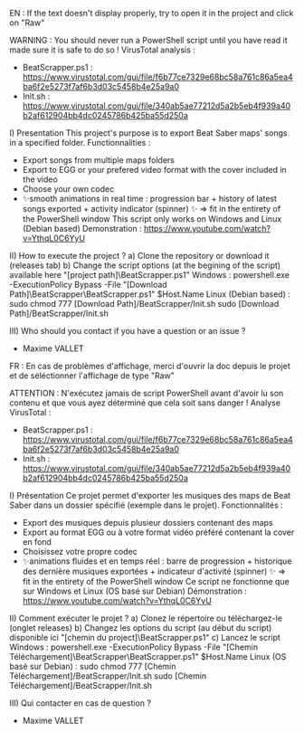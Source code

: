 EN :
If the text doesn't display properly, try to open it in the project and click on "Raw"

WARNING :
You should never run a PowerShell script until you have read it made sure it is safe to do so !
VirusTotal analysis : 
  - BeatScrapper.ps1 : https://www.virustotal.com/gui/file/f6b77ce7329e68bc58a761c86a5ea4ba6f2e5273f7af6b3d03c5458b4e25a9a0
  - Init.sh : https://www.virustotal.com/gui/file/340ab5ae77212d5a2b5eb4f939a40b2af612904bb4dc0245786b425ba55d250a

I) Presentation
 This project's purpose is to export Beat Saber maps' songs in a specified folder.
 Functionnalities :
  - Export songs from multiple maps folders
  - Export to EGG or your prefered video format with the cover included in the video
  - Choose your own codec
  - ✨smooth animations in real time : progression bar + history of latest songs exported + activity indicator (spinner) ✨
   => fit in the entirety of the PowerShell window
 This script only works on Windows and Linux (Debian based)
 Demonstration : https://www.youtube.com/watch?v=YthqL0C6YyU

II) How to execute the project ?
  a) Clone the repository or download it (releases tab)
  b) Change the script options (at the begining of the script) available here "[project path]\BeatScrapper.ps1"
  Windows :
      powershell.exe -ExecutionPolicy Bypass -File "[Download Path]\BeatScrapper\BeatScrapper.ps1" $Host.Name
    Linux (Debian based) :
      sudo chmod 777 [Download Path]/BeatScrapper/Init.sh
      sudo [Download Path]/BeatScrapper/Init.sh

III) Who should you contact if you have a question or an issue ?
 - Maxime VALLET



FR :
En cas de problèmes d'affichage, merci d'ouvrir la doc depuis le projet et de séléctionner l'affichage de type "Raw"

ATTENTION :
N'exécutez jamais de script PowerShell avant d'avoir lu son contenu et que vous ayez déterminé que cela soit sans danger !
Analyse VirusTotal : 
  - BeatScrapper.ps1 : https://www.virustotal.com/gui/file/f6b77ce7329e68bc58a761c86a5ea4ba6f2e5273f7af6b3d03c5458b4e25a9a0
  - Init.sh : https://www.virustotal.com/gui/file/340ab5ae77212d5a2b5eb4f939a40b2af612904bb4dc0245786b425ba55d250a

I) Présentation
 Ce projet permet d'exporter les musiques des maps de Beat Saber dans un dossier spécifié (exemple dans le projet).
 Fonctionnalités :
  - Export des musiques depuis plusieur dossiers contenant des maps
  - Export au format EGG ou à votre format vidéo préféré contenant la cover en fond
  - Choisissez votre propre codec
  - ✨animations fluides et en temps réel : barre de progression + historique des dernière musiques exportées + indicateur d'activité (spinner) ✨
   => fit in the entirety of the PowerShell window
 Ce script ne fonctionne que sur Windows et Linux (OS basé sur Debian)
 Démonstration : https://www.youtube.com/watch?v=YthqL0C6YyU

II) Comment exécuter le projet ?
  a) Clonez le répertoire ou téléchargez-le (onglet releases)
  b) Changez les options du script (au début du script) disponible ici "[chemin du project]\BeatScrapper.ps1"
  c) Lancez le script
    Windows :
      powershell.exe -ExecutionPolicy Bypass -File "[Chemin Téléchargement]\BeatScrapper\BeatScrapper.ps1" $Host.Name
    Linux (OS basé sur Debian) :
      sudo chmod 777 [Chemin Téléchargement]/BeatScrapper/Init.sh
      sudo [Chemin Téléchargement]/BeatScrapper/Init.sh

III) Qui contacter en cas de question ?
 - Maxime VALLET
